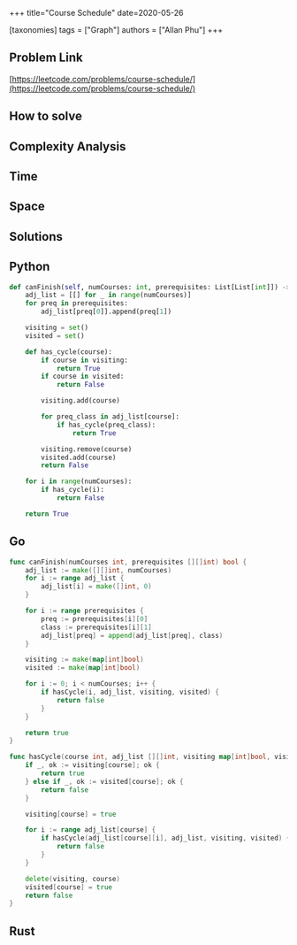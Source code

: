 +++
title="Course Schedule"
date=2020-05-26

[taxonomies]
tags = ["Graph"]
authors = ["Allan Phu"]
+++

## Problem Link

[https://leetcode.com/problems/course-schedule/](https://leetcode.com/problems/course-schedule/)

## How to solve

## Complexity Analysis

## Time

## Space

## Solutions

## Python

``` python
def canFinish(self, numCourses: int, prerequisites: List[List[int]]) -> bool:
    adj_list = [[] for _ in range(numCourses)]
    for preq in prerequisites:
        adj_list[preq[0]].append(preq[1])

    visiting = set()
    visited = set()

    def has_cycle(course):
        if course in visiting:
            return True
        if course in visited:
            return False

        visiting.add(course)

        for preq_class in adj_list[course]:
            if has_cycle(preq_class):
                return True

        visiting.remove(course)
        visited.add(course)
        return False

    for i in range(numCourses):
        if has_cycle(i):
            return False

    return True
```

## Go

``` go
func canFinish(numCourses int, prerequisites [][]int) bool {
    adj_list := make([][]int, numCourses)
    for i := range adj_list {
        adj_list[i] = make([]int, 0)
    }

    for i := range prerequisites {
        preq := prerequisites[i][0]
        class := prerequisites[i][1]
        adj_list[preq] = append(adj_list[preq], class)
    }

    visiting := make(map[int]bool)
    visited := make(map[int]bool)

    for i := 0; i < numCourses; i++ {
        if hasCycle(i, adj_list, visiting, visited) {
            return false
        }
    }

    return true
}

func hasCycle(course int, adj_list [][]int, visiting map[int]bool, visited map[int]bool) bool {
    if _, ok := visiting[course]; ok {
        return true
    } else if _, ok := visited[course]; ok {
        return false
    }

    visiting[course] = true

    for i := range adj_list[course] {
        if hasCycle(adj_list[course][i], adj_list, visiting, visited) {
            return false
        }
    }

    delete(visiting, course)
    visited[course] = true
    return false
}
```

## Rust

``` rust

```

